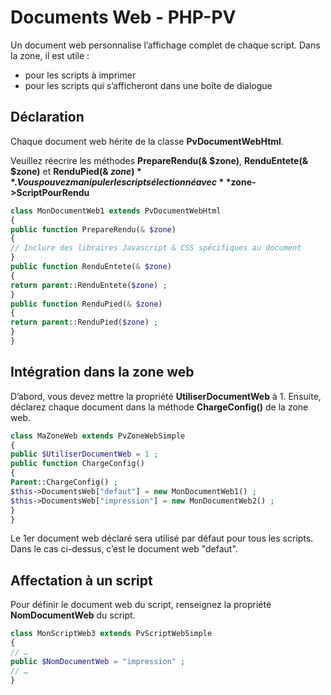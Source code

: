 # Documents Web - PHP-PV

Un document web personnalise l’affichage complet de chaque script.
Dans la zone, il est utile :
- pour les scripts à imprimer
- pour les scripts qui s’afficheront dans une boîte de dialogue

## Déclaration

Chaque document web hérite de la classe **PvDocumentWebHtml**.

Veuillez réecrire les méthodes **PrepareRendu(& $zone)**, **RenduEntete(& $zone)** et **RenduPied(& $zone)**.
Vous pouvez manipuler le script sélectionné avec **$zone->ScriptPourRendu**

```php
class MonDocumentWeb1 extends PvDocumentWebHtml
{
public function PrepareRendu(& $zone)
{
// Inclure des libraires Javascript & CSS spécifiques au document
}
public function RenduEntete(& $zone)
{
return parent::RenduEntete($zone) ;
} 
public function RenduPied(& $zone)
{
return parent::RenduPied($zone) ;
} 
}
```

## Intégration dans la zone web

D’abord, vous devez mettre la propriété **UtiliserDocumentWeb** à 1.
Ensuite, déclarez chaque document dans la méthode **ChargeConfig()** de la zone web.

```php
class MaZoneWeb extends PvZoneWebSimple
{
public $UtiliserDocumentWeb = 1 ;
public function ChargeConfig()
{
Parent::ChargeConfig() ;
$this->DocumentsWeb["defaut"] = new MonDocumentWeb1() ;
$this->DocumentsWeb["impression"] = new MonDocumentWeb2() ;
}
}
```

Le 1er document web déclaré sera utilisé par défaut pour tous les scripts. Dans le cas ci-dessus, c’est le document web "defaut".

## Affectation à un script

Pour définir le document web du script, renseignez la propriété **NomDocumentWeb** du script.

```php
class MonScriptWeb3 extends PvScriptWebSimple
{
// …
public $NomDocumentWeb = "impression" ;
// …
}
```